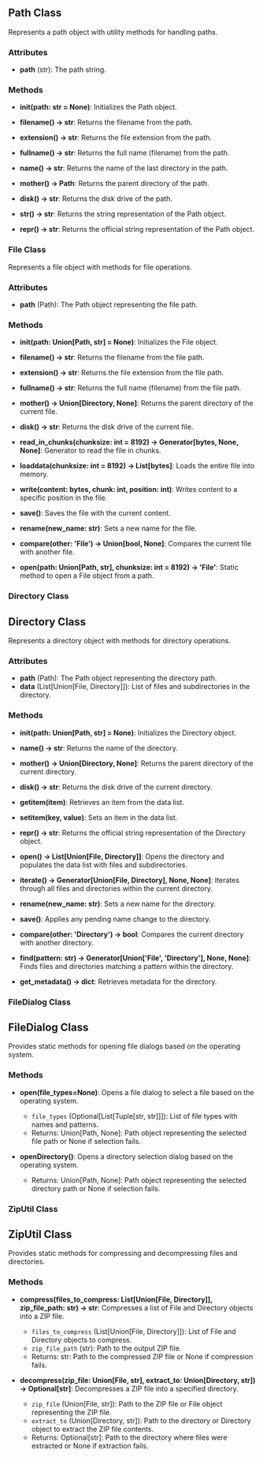## Path Class

Represents a path object with utility methods for handling paths.

### Attributes

- **path** (str): The path string.

### Methods

- **__init__(path: str = None)**:
  Initializes the Path object.

- **filename() -> str**:
  Returns the filename from the path.

- **extension() -> str**:
  Returns the file extension from the path.

- **fullname() -> str**:
  Returns the full name (filename) from the path.

- **name() -> str**:
  Returns the name of the last directory in the path.

- **mother() -> Path**:
  Returns the parent directory of the path.

- **disk() -> str**:
  Returns the disk drive of the path.

- **__str__() -> str**:
  Returns the string representation of the Path object.

- **__repr__() -> str**:
  Returns the official string representation of the Path object.

### File Class

Represents a file object with methods for file operations.

### Attributes

- **path** (Path): The Path object representing the file path.

### Methods

- **__init__(path: Union[Path, str] = None)**:
  Initializes the File object.

- **filename() -> str**:
  Returns the filename from the file path.

- **extension() -> str**:
  Returns the file extension from the file path.

- **fullname() -> str**:
  Returns the full name (filename) from the file path.

- **mother() -> Union[Directory, None]**:
  Returns the parent directory of the current file.

- **disk() -> str**:
  Returns the disk drive of the current file.

- **read_in_chunks(chunksize: int = 8192) -> Generator[bytes, None, None]**:
  Generator to read the file in chunks.

- **loaddata(chunksize: int = 8192) -> List[bytes]**:
  Loads the entire file into memory.

- **write(content: bytes, chunk: int, position: int)**:
  Writes content to a specific position in the file.

- **save()**:
  Saves the file with the current content.

- **rename(new_name: str)**:
  Sets a new name for the file.

- **compare(other: 'File') -> Union[bool, None]**:
  Compares the current file with another file.

- **open(path: Union[Path, str], chunksize: int = 8192) -> 'File'**:
  Static method to open a File object from a path.

### Directory Class

## Directory Class

Represents a directory object with methods for directory operations.

### Attributes

- **path** (Path): The Path object representing the directory path.
- **data** (List[Union[File, Directory]]): List of files and subdirectories in the directory.

### Methods

- **__init__(path: Union[Path, str] = None)**:
  Initializes the Directory object.

- **name() -> str**:
  Returns the name of the directory.

- **mother() -> Union[Directory, None]**:
  Returns the parent directory of the current directory.

- **disk() -> str**:
  Returns the disk drive of the current directory.

- **__getitem__(item)**:
  Retrieves an item from the data list.

- **__setitem__(key, value)**:
  Sets an item in the data list.

- **__repr__() -> str**:
  Returns the official string representation of the Directory object.

- **open() -> List[Union[File, Directory]]**:
  Opens the directory and populates the data list with files and subdirectories.

- **iterate() -> Generator[Union[File, Directory], None, None]**:
  Iterates through all files and directories within the current directory.

- **rename(new_name: str)**:
  Sets a new name for the directory.

- **save()**:
  Applies any pending name change to the directory.

- **compare(other: 'Directory') -> bool**:
  Compares the current directory with another directory.

- **find(pattern: str) -> Generator[Union['File', 'Directory'], None, None]**:
  Finds files and directories matching a pattern within the directory.

- **get_metadata() -> dict**:
  Retrieves metadata for the directory.


### FileDialog Class

## FileDialog Class

Provides static methods for opening file dialogs based on the operating system.

### Methods

- **open(file_types=None)**:
  Opens a file dialog to select a file based on the operating system.

  - `file_types` (Optional[List[Tuple[str, str]]]): List of file types with names and patterns.
  - Returns: Union[Path, None]: Path object representing the selected file path or None if selection fails.

- **openDirectory()**:
  Opens a directory selection dialog based on the operating system.

  - Returns: Union[Path, None]: Path object representing the selected directory path or None if selection fails.

### ZipUtil Class

## ZipUtil Class

Provides static methods for compressing and decompressing files and directories.

### Methods

- **compress(files_to_compress: List[Union[File, Directory]], zip_file_path: str) -> str**:
  Compresses a list of File and Directory objects into a ZIP file.

  - `files_to_compress` (List[Union[File, Directory]]): List of File and Directory objects to compress.
  - `zip_file_path` (str): Path to the output ZIP file.
  - Returns: str: Path to the compressed ZIP file or None if compression fails.

- **decompress(zip_file: Union[File, str], extract_to: Union[Directory, str]) -> Optional[str]**:
  Decompresses a ZIP file into a specified directory.

  - `zip_file` (Union[File, str]): Path to the ZIP file or File object representing the ZIP file.
  - `extract_to` (Union[Directory, str]): Path to the directory or Directory object to extract the ZIP file contents.
  - Returns: Optional[str]: Path to the directory where files were extracted or None if extraction fails.
